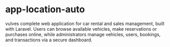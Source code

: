 # app-location-auto
vulves  complete web application for car rental and sales management, built with Laravel. Users can browse available vehicles, make reservations or purchases online, while administrators manage vehicles, users, bookings, and transactions via a secure dashboard.
